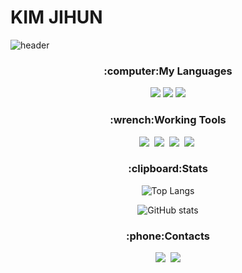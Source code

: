 # KIM JIHUN

![header](https://capsule-render.vercel.app/api?type=waving&color=timeGradient&height=200&section=header&text=Corgi%20Muzi&fontSize=75&animation=twinkling&fontColor=ffffff&fontAlignY=35&fontAlign=75)

<div align="center" style="text-align:center">
  
<h3 align="center">:computer:My Languages</h3>
  
<p align="center">
  
  <img src="https://img.shields.io/badge/C%2B%2B-%E2%98%85%E2%98%85%E2%98%85%E2%98%86%E2%98%86-informational?logo=C%2B%2B"/></a>
  <img src="https://img.shields.io/badge/C%23-%E2%98%85%E2%98%85%E2%98%85%E2%98%85%E2%98%86-77c416?logo=C%20Sharp"/></a>
  <img src="https://img.shields.io/badge/MySQL-%E2%98%85%E2%98%85%E2%98%85%E2%98%86%E2%98%86-ffd700?logo=MySQL"/></a>
</p>

<h3 align="center">:wrench:Working Tools</h3>
<p align="center">
 <img src="https://img.shields.io/badge/Visual%20Studio-5C2D91?style=flat-square&logo=Visual%20Studio&logoColor=white"/></a>&nbsp 
 <img src="https://img.shields.io/badge/Rider-c82848?style=flat-square&logo=Rider&logoColor=white"/></a>&nbsp 
 <img src="https://img.shields.io/badge/Unity-d0d0d0?style=flat-square&logo=Unity&logoColor=000000"/></a>&nbsp
  <img src="https://img.shields.io/badge/UE4-313131?style=flat-square&logo=Unreal%20Engine&logoColor=White"/></a>&nbsp 
  
 </p>
  
  
  <h3 align="center">:clipboard:Stats</h3>
  
![Top Langs](https://github-readme-stats.vercel.app/api/top-langs/?username=CorgiMuzi&layout=compact)  

![GitHub stats](https://github-readme-stats.vercel.app/api?username=CorgiMuzi&hide=prs,contribs&count_private=true&show_icons=true&theme=onedark&custom_title=CorgiMuzi's%20Github)


<h3 align="center">:phone:Contacts</h3>
 <a href="https://www.instagram.com/corgi_gamedev/"><img src="https://img.shields.io/badge/Instagram-E4405F?style=flat-square&logo=Instagram&logoColor=white&link=https://www.instagram.com/corgi_gamedev/"/></a>&nbsp
  <a href="mailto:tomejerry99@gmail.com"><img src="https://img.shields.io/badge/Gmail-e63d1f?style=flat-square&logo=Gmail&logoColor=white&link=tomejerry99@gmail.com"/></a>
  
</div>
